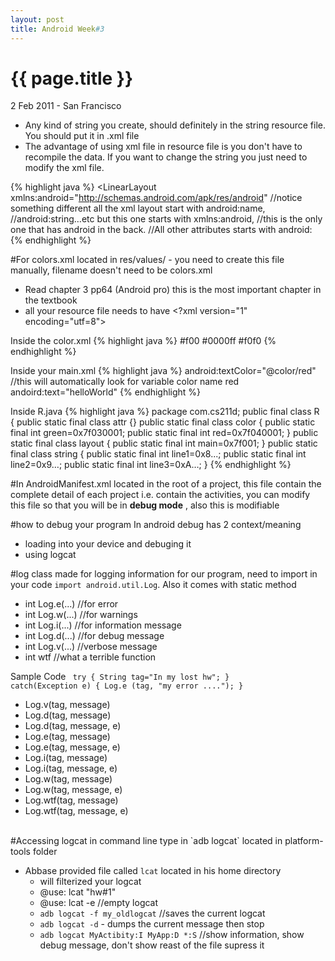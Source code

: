 ```yaml
---
layout: post
title: Android Week#3
---
```


{{ page.title }}
================

<p class="meta">2 Feb 2011 - San Francisco</p>

* Any kind of string you create, should definitely in the string resource file. You should put it in .xml file
* The advantage of using xml file in resource file is you don't have to recompile the data. If you want to change the string you just need to modify the xml file.

{% highlight java %}
<LinearLayout xmlns:android="http://schemas.android.com/apk/res/android"
//notice something different all the xml layout start with android:name, //android:string…etc but this one starts with xmlns:android, 
//this is the only one that has android in the back. 
//All other attributes starts with android:
{% endhighlight %}

#For colors.xml
located in res/values/ - you need to create this file manually, filename doesn't need to be colors.xml

* Read chapter 3 pp64 (Android pro) this is the most important chapter in the textbook
* all your resource file needs to have <?xml version="1" encoding="utf=8">

Inside the color.xml
{% highlight java %}
<resources> 
	<color name="red">#f00</color>
	<color name="blue">#0000ff</color>
	<color name="green">#f0f0</color>
</resources>
{% endhighlight %}

Inside your main.xml
{% highlight java %}
android:textColor="@color/red"  //this will automatically look for variable color name red
andoird:text="helloWorld"
{% endhighlight %}

Inside R.java
{% highlight java %}
package com.cs211d;
	public final class R
	{
		public static final class attr
		{}
		public static final class color
		{
			public static final int green=0x7f030001;
			public static final int red=0x7f040001;
		}
		public static final class layout
		{
			public static final int main=0x7f001;
		}
		public static final class string
		{
			public static final int line1=0x8...;
			public static final int line2=0x9…;
			public static final int line3=0xA…;
		}
{% endhighlight %}

#In AndroidManifest.xml
located in the root of a project, this file contain the complete detail of each project i.e. contain the activities, you can modify this file so that you will be in **debug mode** , also this is modifiable

#how to debug your program
In android debug has 2 context/meaning

* loading into your device and debuging it
* using logcat

#log class
made for logging information for our program, need to import in your code `import android.util.Log`. Also it comes with static method

* int Log.e(...) //for error
* int Log.w(...) //for warnings
* int Log.i(...) //for information message
* int Log.d(...) //for debug message
* int Log.v(...) //verbose message
* int wtf 		 //what a terrible function

Sample Code
<code>
	try 
	{
		String tag="In my lost hw";
	} catch(Exception e) { Log.e (tag, "my error ...."); }
</code>

* Log.v(tag, message)
* Log.d(tag, message)
* Log.d(tag, message, e)
* Log.e(tag, message)
* Log.e(tag, message, e)
* Log.i(tag, message)
* Log.i(tag, message, e)
* Log.w(tag, message)
* Log.w(tag, message, e)
* Log.wtf(tag, message)
* Log.wtf(tag, message, e)

</br>
#Accessing logcat in command line
type in `adb logcat` located in platform-tools folder

* Abbase provided file called `lcat` located in his home directory
	* will filterized your logcat
	* @use: lcat "hw#1"
	* @use: lcat -e   //empty logcat
	* `adb logcat -f my_oldlogcat` //saves the current logcat
	* `adb logcat -d` - dumps the current message then stop
	* `adb logcat MyActibity:I MyApp:D *:S`  //show information, show debug message, don't show reast of the file supress it
